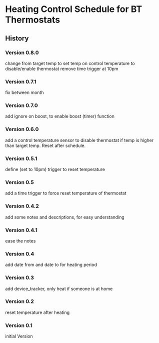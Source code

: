 # Heating Control Schedule for BT Thermostats

## History

### Version 0.8.0

change from target temp to set temp on control temperature to disable/enable thermostat
remove time trigger at 10pm

### Version 0.7.1

fix between month

### Version 0.7.0

add ignore on boost, to enable boost (timer) function

### Version 0.6.0

add a control temperature sensor to disable thermostat if temp is higher than target temp. Reset after schedule.

### Version 0.5.1

define (set to 10pm) trigger to reset temperature

### Version 0.5

add a time trigger to force reset temperature of thermostat

### Version 0.4.2

add some notes and descriptions, for easy understanding

### Version 0.4.1

ease the notes

### Version 0.4

add date from and date to for heating period

### Version 0.3

add device_tracker, only heat if someone is at home

### Version 0.2

reset temperature after heating

### Version 0.1

initial Version

